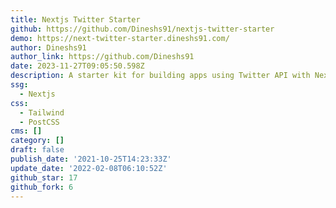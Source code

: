 ```yaml
---
title: Nextjs Twitter Starter
github: https://github.com/Dineshs91/nextjs-twitter-starter
demo: https://next-twitter-starter.dineshs91.com/
author: Dineshs91
author_link: https://github.com/Dineshs91
date: 2023-11-27T09:05:50.598Z
description: A starter kit for building apps using Twitter API with Next.js
ssg:
  - Nextjs
css:
  - Tailwind
  - PostCSS
cms: []
category: []
draft: false
publish_date: '2021-10-25T14:23:33Z'
update_date: '2022-02-08T06:10:52Z'
github_star: 17
github_fork: 6
---
```


